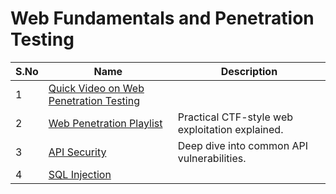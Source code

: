 # Web Fundamentals and Penetration Testing

| S.No          | Name   | Description   |
| ------------- | ------------- | ------------- |
| 1             | [Quick Video on Web Penetration Testing](https://www.youtube.com/watch?v=e1DZYIddDrY) |
| 2             | [Web Penetration Playlist](https://www.youtube.com/watch?v=ZBi8Qa9m5c0&list=PLLKT__MCUeixCoi2jtP2Jj8nZzM4MOzBL&pp=0gcJCV8EOCosWNin) | Practical CTF-style web exploitation explained. | 
| 3             | [API Security](https://www.youtube.com/watch?v=R-4_DbV1Su4)| Deep dive into common API vulnerabilities. |
| 4             | [SQL Injection](https://www.youtube.com/watch?v=2OPVViV-GQk) | 
